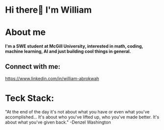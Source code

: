# Hi there👋 I'm William
# About me

#### I'm a SWE student at McGill University, interested in math, coding, machine learning, AI and just building cool things in general.

## Connect with me:
https://www.linkedin.com/in/william-abrokwah 
# Teck Stack:

<!--
**William-Abrokwah/William-Abrokwah** is a ✨ _special_ ✨ repository because its `README.md` (this file) appears on your GitHub profile.

Here are some ideas to get you started:

- 🔭 I’m currently working on ...
- 🌱 I’m currently learning ...
- 👯 I’m looking to collaborate on ...
- 🤔 I’m looking for help with ...
- 💬 Ask me about ...
- 📫 How to reach me: ...
- 😄 Pronouns: ...
- ⚡ Fun fact: ...
-->

"At the end of the day it's not about what you have or even what you've accomplished... It's about who you've lifted up, who you've made better. It's about what you've given back."
-Denzel Washington
